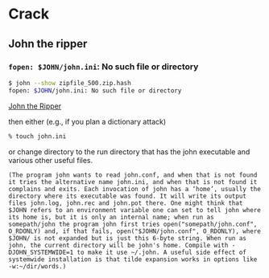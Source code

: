 # Crack

## John the ripper

### `fopen: $JOHN/john.ini`: No such file or directory

```bash
$ john --show zipfile_500.zip.hash
fopen: $JOHN/john.ini: No such file or directory
```

[John the Ripper](https://www.win.tue.nl/~aeb/linux/john/john.html)

then either (e.g., if you plan a dictionary attack)

```bash
% touch john.ini
```

or change directory to the run directory that has the john executable and various other useful files.

```
(The program john wants to read john.conf, and when that is not found it tries the alternative name john.ini, and when that is not found it complains and exits. Each invocation of john has a ‘home’, usually the directory where its executable was found. It will write its output files john.log, john.rec and john.pot there. One might think that $JOHN refers to an environment variable one can set to tell john where its home is, but it is only an internal name; when run as somepath/john the program john first tries open("somepath/john.conf", O_RDONLY) and, if that fails, open("$JOHN/john.conf", O_RDONLY), where $JOHN/ is not expanded but is just this 6-byte string. When run as john, the current directory will be john's home. Compile with -DJOHN_SYSTEMWIDE=1 to make it use ~/.john. A useful side effect of systemwide installation is that tilde expansion works in options like -w:~/dir/words.)
```

